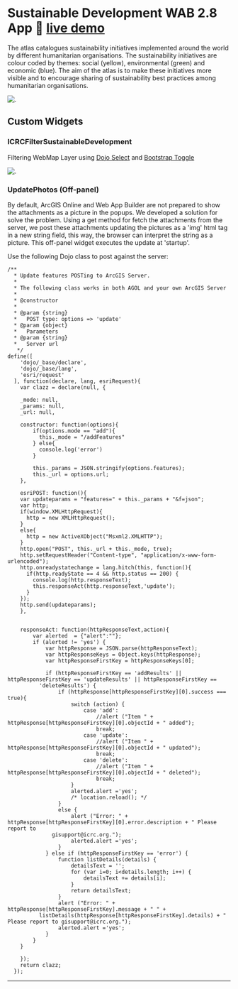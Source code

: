 # Sustainable Development WAB 2.8 App :seedling: [live demo](https://gisupporticrc.github.io/SustainableDevelopment/)

The atlas catalogues sustainability initiatives implemented around the world by different humanitarian organisations. 
The sustainability initiatives are colour coded by themes: social (yellow), environmental (green) and economic (blue). 
The aim of the atlas is to make these initiatives more visible and to encourage sharing of sustainability best practices among 
humanitarian organisations.

![.](https://icrc.maps.arcgis.com/sharing/rest/content/items/096ea39896894ff2b47f745f2e0cb23c/data)

## Custom Widgets

### ICRCFilterSustainableDevelopment

Filtering WebMap Layer using [Dojo Select](https://dojotoolkit.org/reference-guide/1.10/dijit/form/Select.html) and [Bootstrap Toggle](http://www.bootstraptoggle.com/)

![.](https://icrc.maps.arcgis.com/sharing/rest/content/items/26f999f7241b43d3a8a59f23a79cf6dc/data)

### UpdatePhotos (Off-panel)

By default, ArcGIS Online and Web App Builder are not prepared to show the attachments as a picture in the popups. We developed a solution 
for solve the problem. Using a get method for fetch the attachments from the server, we post these attachments updating the pictures as a 
'img' html tag in a new string field, this way, the browser can interpret the string as a picture. 
This off-panel widget executes the update at 'startup'.

Use the following Dojo class to post against the server:

```
/**
  * Update features POSTing to ArcGIS Server.
  * 
  * The following class works in both AGOL and your own ArcGIS Server
  * 
  * @constructor
  *
  * @param {string} 
  *   POST type: options => 'update'
  * @param {object} 
  *   Parameters
  * @param {string} 
  *   Server url 
   */
define([
    'dojo/_base/declare',
    'dojo/_base/lang',
    'esri/request'
  ], function(declare, lang, esriRequest){
    var clazz = declare(null, {

    _mode: null,
    _params: null,
    _url: null,
     
    constructor: function(options){
        if(options.mode == "add"){
          this._mode = "/addFeatures"
        } else{
          console.log('error')
        }

        this._params = JSON.stringify(options.features);
        this._url = options.url;
    },

    esriPOST: function(){
	var updateparams = "features=" + this._params + "&f=json";
	var http;
	if(window.XMLHttpRequest){
	  http = new XMLHttpRequest();
	}
	else{
	  http = new ActiveXObject("Msxml2.XMLHTTP");
	}
	http.open("POST", this._url + this._mode, true);
	http.setRequestHeader("Content-type", "application/x-www-form-urlencoded");
	http.onreadystatechange = lang.hitch(this, function(){
	  if(http.readyState == 4 && http.status == 200) {
	    console.log(http.responseText);
	    this.responseAct(http.responseText,'update');
	  }
	});
	http.send(updateparams);
	},


    responseAct: function(httpResponseText,action){
        var alerted  = {"alert":""};
        if (alerted != 'yes') {
            var httpResponse = JSON.parse(httpResponseText);
            var httpResponseKeys = Object.keys(httpResponse);
            var httpResponseFirstKey = httpResponseKeys[0];
            
            if (httpResponseFirstKey == 'addResults' || httpResponseFirstKey == 'updateResults' || httpResponseFirstKey == 
	      'deleteResults') {
                if (httpResponse[httpResponseFirstKey][0].success === true){
                    switch (action) {
                        case 'add':
                            //alert ("Item " + httpResponse[httpResponseFirstKey][0].objectId + " added");
                            break;
                        case 'update':
                            //alert ("Item " + httpResponse[httpResponseFirstKey][0].objectId + " updated");
                            break;
                        case 'delete':
                            //alert ("Item " + httpResponse[httpResponseFirstKey][0].objectId + " deleted");
                            break;
                    }
                    alerted.alert ='yes';
                    /* location.reload(); */
                }
                else {
                    alert ("Error: " + httpResponse[httpResponseFirstKey][0].error.description + " Please report to 
		      gisupport@icrc.org.");
                    alerted.alert ='yes';
                }
            } else if (httpResponseFirstKey == 'error') {
                function listDetails(details) {
                    detailsText = '';
                    for (var i=0; i<details.length; i++) {
                        detailsText += details[i];
                    }
                    return detailsText;
                }
                alert ("Error: " + httpResponse[httpResponseFirstKey].message + " " + 
		  listDetails(httpResponse[httpResponseFirstKey].details) + " Please report to gisupport@icrc.org.");
                alerted.alert ='yes';
            }
        }
    }
  
    });
    return clazz;
  });
```

***
